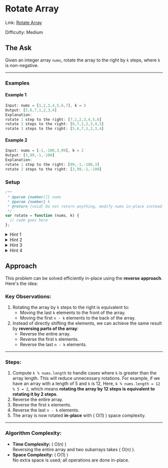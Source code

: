 # Rotate Array

Link: [Rotate Array](https://leetcode.com/explore/interview/card/top-interview-questions-easy/92/array/646/)

Difficulty: Medium

## The Ask

Given an integer array `nums`, rotate the array to the right by `k` steps, where `k` is non-negative.

---

### Examples

#### Example 1

```javascript
Input: nums = [1,2,3,4,5,6,7], k = 3
Output: [5,6,7,1,2,3,4]
Explanation:
rotate 1 step to the right: [7,1,2,3,4,5,6]
rotate 2 steps to the right: [6,7,1,2,3,4,5]
rotate 3 steps to the right: [5,6,7,1,2,3,4]
```

#### Example 2

```javascript
Input: nums = [-1,-100,3,99], k = 2
Output: [3,99,-1,-100]
Explanation:
rotate 1 step to the right: [99,-1,-100,3]
rotate 2 steps to the right: [3,99,-1,-100]
```

### Setup

```javascript
/**
 * @param {number[]} nums
 * @param {number} k
 * @return {void} Do not return anything, modify nums in-place instead.
 */
var rotate = function (nums, k) {
  // code goes here
};
```

<details> <summary>Hint 1</summary> The easiest solution would use additional memory, and that is perfectly fine. </details> <details> <summary>Hint 2</summary> The actual trick comes when trying to solve this problem without using any additional memory. This means you need to use the original array somehow to move the elements around. </details> <details> <summary>Hint 3</summary> One approach involves **reversing the array** (or parts of it) to achieve the desired result. </details> <details> <summary>Hint 4</summary> Another approach involves **cyclic dependencies**, where elements are moved in a cycle until all positions are filled. </details>

## Approach

This problem can be solved efficiently in-place using the **reverse approach**. Here's the idea:

### Key Observations:

1. Rotating the array by `k` steps to the right is equivalent to:
   - Moving the last `k` elements to the front of the array.
   - Moving the first `n - k` elements to the back of the array.
2. Instead of directly shifting the elements, we can achieve the same result by **reversing parts of the array**:
   - Reverse the entire array.
   - Reverse the first `k` elements.
   - Reverse the last `n - k` elements.

---

### Steps:

1. Compute `k % nums.length` to handle cases where `k` is greater than the array length. This will reduce unnecessary rotations. For example, if we have an array with a length of 5 and `k` is 12, Here, `k % nums.length = 12 % 5 = 2`, which means **rotating the array by 12 steps is equivalent to rotating it by 2 steps**.
2. Reverse the entire array.
3. Reverse the first `k` elements.
4. Reverse the last `n - k` elements.
5. The array is now rotated **in-place** with \( O(1) \) space complexity.

---

### Algorithm Complexity:

- **Time Complexity:** \( O(n) \)  
  Reversing the entire array and two subarrays takes \( O(n) \).
- **Space Complexity:** \( O(1) \)  
  No extra space is used; all operations are done in-place.
